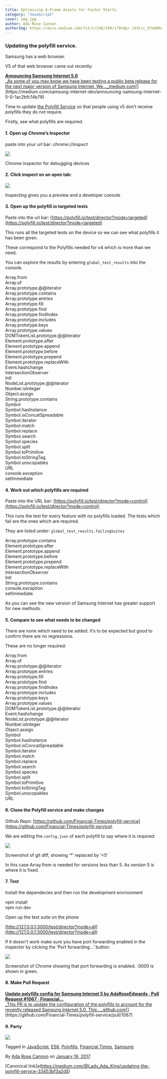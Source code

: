 ```yaml
---
title: Optimising A-Frame Assets for Faster Starts
category: "JavaScript"
cover: img.jpg
author: Ada Rose Cannon
authorImg: https://miro.medium.com/fit/c/240/240/1*Dn8pr_cbYLtc_KfmUNhnBA.png
---
```


### Updating the polyfill service.

Samsung has a web browser.

V5 of that web browser came out recently:

[**Announcing Samsung Internet 5.0**  
_As some of you may know we have been testing a public beta release for the next major version of Samsung Internet. We…_medium.com](https://medium.com/samsung-internet-dev/announcing-samsung-internet-5-0-1ac2bfc14b78 "https://medium.com/samsung-internet-dev/announcing-samsung-internet-5-0-1ac2bfc14b78")[](https://medium.com/samsung-internet-dev/announcing-samsung-internet-5-0-1ac2bfc14b78)

Time to update [the Polyfill Service](https://cdn.polyfill.io) so that people using v5 don’t receive polyfills they do not require.

Firstly, see what polyfills are required.

#### 1\. Open up Chrome’s Inspector

paste into your url bar: _chrome://inspect_

![](https://cdn-images-1.medium.com/max/800/1*JtF_QUt4S-YV88zHPOFf9w.png)

Chrome inspector for debugging devices

#### 2\. Click inspect on an open tab:

![](https://cdn-images-1.medium.com/max/800/1*1ZsQXZ7Y20UYx_AP8uLZdg.png)

Inspecting gives you a preview and a developer console

#### 3\. Open up the polyfill.io targeted tests

Paste into the url bar: [https://polyfill.io/test/director?mode=targeted](https://polyfill.io/test/director?mode=targeted)

This runs all the targeted tests on the device so we can see what polyfills it has been given.

These correspond to the Polyfills needed for v4 which is more than we need.

You can explore the results by entering `global_test_results` into the console.

Array.from  
Array.of  
Array.prototype.@@iterator  
Array.prototype.contains  
Array.prototype.entries  
Array.prototype.fill  
Array.prototype.find  
Array.prototype.findIndex  
Array.prototype.includes  
Array.prototype.keys  
Array.prototype.values  
DOMTokenList.prototype.@@iterator  
Element.prototype.after  
Element.prototype.append  
Element.prototype.before  
Element.prototype.prepend  
Element.prototype.replaceWith  
Event.hashchange  
IntersectionObserver  
Intl  
NodeList.prototype.@@iterator  
Number.isInteger  
Object.assign  
String.prototype.contains  
Symbol  
Symbol.hasInstance  
Symbol.isConcatSpreadable  
Symbol.iterator  
Symbol.match  
Symbol.replace  
Symbol.search  
Symbol.species  
Symbol.split  
Symbol.toPrimitive  
Symbol.toStringTag  
Symbol.unscopables  
URL  
console.exception  
setImmediate

#### 4\. Work out which polyfills are required

Paste into the URL bar: [https://polyfill.io/test/director?mode=control](https://polyfill.io/test/director?mode=control)

This runs the test for every feature with no polyfills loaded. The tests which fail are the ones which are required.

They are listed under: `global_test_results.failingSuites`

Array.prototype.contains  
Element.prototype.after  
Element.prototype.append  
Element.prototype.before  
Element.prototype.prepend  
Element.prototype.replaceWith  
IntersectionObserver  
Intl  
String.prototype.contains  
console.exception  
setImmediate

As you can see the new version of Samsung Internet has greater support for new methods.

#### 5\. Compare to see what needs to be changed

There are none which need to be added. It’s to be expected but good to confirm there are no regressions.

These are no longer required:

Array.from  
Array.of  
Array.prototype.@@iterator  
Array.prototype.entries  
Array.prototype.fill  
Array.prototype.find  
Array.prototype.findIndex  
Array.prototype.includes  
Array.prototype.keys  
Array.prototype.values  
DOMTokenList.prototype.@@iterator  
Event.hashchange  
NodeList.prototype.@@iterator  
Number.isInteger  
Object.assign  
Symbol  
Symbol.hasInstance  
Symbol.isConcatSpreadable  
Symbol.iterator  
Symbol.match  
Symbol.replace  
Symbol.search  
Symbol.species  
Symbol.split  
Symbol.toPrimitive  
Symbol.toStringTag  
Symbol.unscopables  
URL

#### 6\. Clone the Polyfill service and make changes

Github Repo: [https://github.com/Financial-Times/polyfill-service](https://github.com/Financial-Times/polyfill-service)

We are editing the `config.json` of each polyfill to say where it is required:

![](https://cdn-images-1.medium.com/max/800/1*q48Mi-HgnGb6hiSvKneDtw.png)

Screenshot of git diff, showing ‘*’ replaced by ‘<5’

In this case Array.from is needed for versions less than 5. As version 5 is where it is fixed.

#### 7\. Test

Install the dependecies and then run the development envrionment

npm install  
npm run dev

Open up the test suite on the phone

[http://127.0.0.1:3000/test/director?mode=all](http://127.0.0.1:3000/test/director?mode=all)

If it doesn’t work make sure you have port forwarding enabled in the inspector by clicking the ‘Port forwarding…’ button:

![](https://cdn-images-1.medium.com/max/800/1*Je_d3xTF9cfih-xmgEIuHw.png)

Screenshot of Chrome showing that port forwarding is enabled. :3000 is shown in green.

#### 8\. Make Pull Request

[**Update polyfills config for Samsung Internet 5 by AdaRoseEdwards · Pull Request #1067 · Financial…**  
_This PR is to update the configuration of the polyfills to account for the recently released Samsung Internet 5.0. This…_github.com](https://github.com/Financial-Times/polyfill-service/pull/1067 "https://github.com/Financial-Times/polyfill-service/pull/1067")[](https://github.com/Financial-Times/polyfill-service/pull/1067)

#### 9\. Party

![](https://cdn-images-1.medium.com/max/800/1*IQ4Mnr_vqVwlJyc1kv1ogw.gif)

Tagged in [JavaScript](https://medium.com/tag/javascript), [ES6](https://medium.com/tag/es6), [Polyfills](https://medium.com/tag/polyfill), [Financial Times](https://medium.com/tag/financial-times), [Samsung](https://medium.com/tag/samsung)

By [Ada Rose Cannon](https://medium.com/@Lady_Ada_King) on [January 19, 2017](https://medium.com/p/33453bf3a2d5).

[Canonical link]a(https://medium.com/@Lady_Ada_King/updating-the-polyfill-service-33453bf3a2d5)
